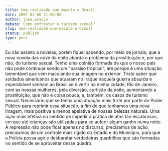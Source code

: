 ```yaml
---
title: Uma realidade que macula o Brasil
date: 2007-03-08 21:00:00
author: jose.araujo
debate: Como enfrentar o turismo sexual?
slug: uma-realidade-que-macula-o-brasil
status: publish 
type: post
---
```


Eu não assisto a novelas, porém fiquei sabendo, por meio de jornais, que a nova novela das nove da noite aborda o problema da prostituição e, por que não, do turismo sexual. Tenho uma opinião formada de que o nosso país não pode continuar sendo um "paraíso tropical", até porque é uma situação lamentável que vem maculando sua imagem no exterior. Triste saber que soldados americanos que atuaram no Iraque naquela guerra absurda e imperdoável venham ao Brasil se divertir na minha cidade, Rio de Janeiro, com as nossas mulheres, pela diversão, curtição da noite, aumentando a prostituição, que não é coisa pouca, e, também, os casos de turismo sexual. Necessário que se tenha uma atuação mais forte por parte do Poder Público para reprimir essa situação, a fim de que tenhamos uma nova imagem, mais positiva e menos apelativa de nossas belezas naturais. Uma ação mais efetiva no sentido de impedir a prática de atos tão escabrosos, em que até crianças são utilizadas para se auferir algum ganho numa noite. A repressão não pode ficar apenas no discurso, precisamos de ação, precisamos de um controle mais rígido do Estado e do Município, para que a Polícia possa agir e desbaratar verdadeiras quadrilhas que são formadas no sentido de se aproveitar desse quadro.
